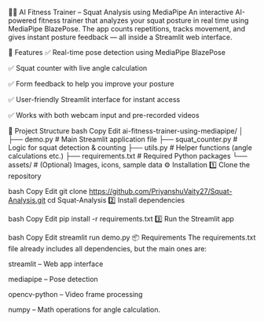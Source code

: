 🏋️‍♂️ AI Fitness Trainer – Squat Analysis using MediaPipe
An interactive AI-powered fitness trainer that analyzes your squat posture in real time using MediaPipe BlazePose.
The app counts repetitions, tracks movement, and gives instant posture feedback — all inside a Streamlit web interface.

🚀 Features
✅ Real-time pose detection using MediaPipe BlazePose

✅ Squat counter with live angle calculation

✅ Form feedback to help you improve your posture

✅ User-friendly Streamlit interface for instant access

✅ Works with both webcam input and pre-recorded videos

📂 Project Structure
bash
Copy
Edit
ai-fitness-trainer-using-mediapipe/
│
├── demo.py                # Main Streamlit application file
├── squat_counter.py       # Logic for squat detection & counting
├── utils.py               # Helper functions (angle calculations etc.)
├── requirements.txt       # Required Python packages
└── assets/                # (Optional) Images, icons, sample data
⚙️ Installation
1️⃣ Clone the repository

bash
Copy
Edit
git clone https://github.com/PriyanshuVaity27/Squat-Analysis.git
cd Squat-Analysis
2️⃣ Install dependencies

bash
Copy
Edit
pip install -r requirements.txt
3️⃣ Run the Streamlit app

bash
Copy
Edit
streamlit run demo.py
📦 Requirements
The requirements.txt file already includes all dependencies, but the main ones are:

streamlit – Web app interface

mediapipe – Pose detection

opencv-python – Video frame processing

numpy – Math operations for angle calculation.
